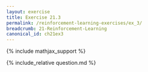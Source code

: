 ```yaml
---
layout: exercise
title: Exercise 21.3
permalink: /reinforcement-learning-exercises/ex_3/
breadcrumb: 21-Reinforcement-Learning
canonical_id: ch21ex3
---
```


{% include mathjax_support %}
<div id="hiddden">{% include_relative question.md %}</div>